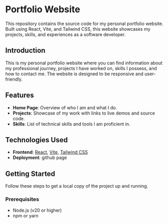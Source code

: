 # Portfolio Website

This repository contains the source code for my personal portfolio website. Built using React, Vite, and Tailwind CSS, this website showcases my projects, skills, and experiences as a software developer.

## Introduction

This is my personal portfolio website where you can find information about my professional journey, projects I have worked on, skills I possess, and how to contact me. The website is designed to be responsive and user-friendly.

## Features

- **Home Page**: Overview of who I am and what I do.
- **Projects**: Showcase of my work with links to live demos and source code.
- **Skills**: List of technical skills and tools I am proficient in.

## Technologies Used

- **Frontend**: [React](https://reactjs.org/), [Vite](https://vitejs.dev/), [Tailwind CSS](https://tailwindcss.com/)
- **Deployment**: github page

## Getting Started

Follow these steps to get a local copy of the project up and running.

### Prerequisites

- Node.js (v20 or higher)
- npm or yarn
